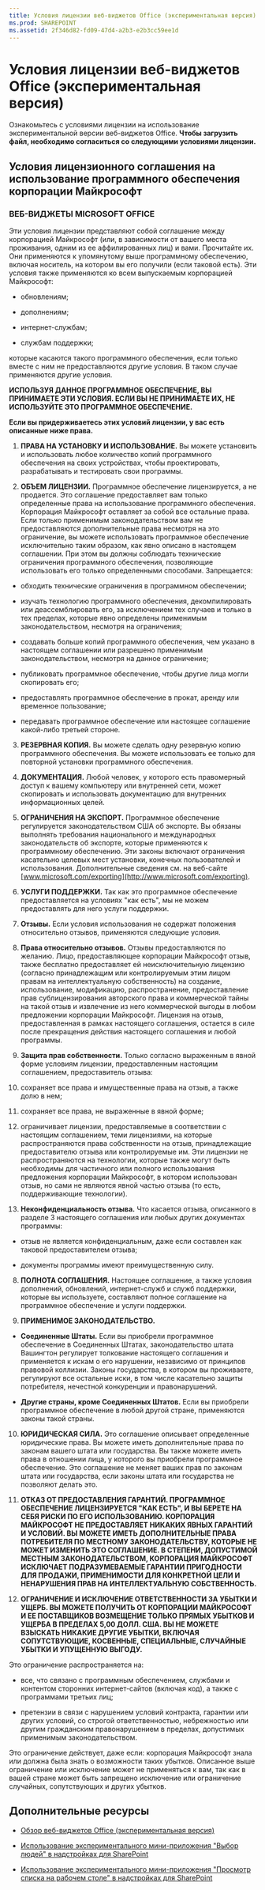 ```yaml
---
title: Условия лицензии веб-виджетов Office (экспериментальная версия)
ms.prod: SHAREPOINT
ms.assetid: 2f346d82-fd09-47d4-a2b3-e2b3cc59ee1d
---
```



# Условия лицензии веб-виджетов Office (экспериментальная версия)
Ознакомьтесь с условиями лицензии на использование экспериментальной версии веб-виджетов Office.
 **Чтобы загрузить файл, необходимо согласиться со следующими условиями лицензии.**
  
    
    


## Условия лицензионного соглашения на использование программного обеспечения корпорации Майкрософт


### ВЕБ-ВИДЖЕТЫ MICROSOFT OFFICE

Эти условия лицензии представляют собой соглашение между корпорацией Майкрософт (или, в зависимости от вашего места проживания, одним из ее аффилированных лиц) и вами. Прочитайте их. Они применяются к упомянутому выше программному обеспечению, включая носитель, на котором вы его получили (если таковой есть). Эти условия также применяются ко всем выпускаемым корпорацией Майкрософт:
  
    
    

- обновлениям;
    
  
- дополнениям;
    
  
- интернет-службам;
    
  
- службам поддержки;
    
  
которые касаются такого программного обеспечения, если только вместе с ним не предоставляются другие условия. В таком случае применяются другие условия.
  
    
    
 **ИСПОЛЬЗУЯ ДАННОЕ ПРОГРАММНОЕ ОБЕСПЕЧЕНИЕ, ВЫ ПРИНИМАЕТЕ ЭТИ УСЛОВИЯ. ЕСЛИ ВЫ НЕ ПРИНИМАЕТЕ ИХ, НЕ ИСПОЛЬЗУЙТЕ ЭТО ПРОГРАММНОЕ ОБЕСПЕЧЕНИЕ.**
  
    
    
 **Если вы придерживаетесь этих условий лицензии, у вас есть описанные ниже права.**
  
    
    

1. **ПРАВА НА УСТАНОВКУ И ИСПОЛЬЗОВАНИЕ.** Вы можете установить и использовать любое количество копий программного обеспечения на своих устройствах, чтобы проектировать, разрабатывать и тестировать свои программы.
    
  
2. **ОБЪЕМ ЛИЦЕНЗИИ.** Программное обеспечение лицензируется, а не продается. Это соглашение предоставляет вам только определенные права на использование программного обеспечения. Корпорация Майкрософт оставляет за собой все остальные права. Если только применимым законодательством вам не предоставляются дополнительные права несмотря на это ограничение, вы можете использовать программное обеспечение исключительно таким образом, как явно описано в настоящем соглашении. При этом вы должны соблюдать технические ограничения программного обеспечения, позволяющие использовать его только определенными способами. Запрещается:
    
  - обходить технические ограничения в программном обеспечении;
    
  
  - изучать технологию программного обеспечения, декомпилировать или деассемблировать его, за исключением тех случаев и только в тех пределах, которые явно определены применимым законодательством, несмотря на ограничения;
    
  
  - создавать больше копий программного обеспечения, чем указано в настоящем соглашении или разрешено применимым законодательством, несмотря на данное ограничение;
    
  
  - публиковать программное обеспечение, чтобы другие лица могли скопировать его;
    
  
  - предоставлять программное обеспечение в прокат, аренду или временное пользование;
    
  
  - передавать программное обеспечение или настоящее соглашение какой-либо третьей стороне.
    
  
3. **РЕЗЕРВНАЯ КОПИЯ.** Вы можете сделать одну резервную копию программного обеспечения. Вы можете использовать ее только для повторной установки программного обеспечения.
    
  
4. **ДОКУМЕНТАЦИЯ.** Любой человек, у которого есть правомерный доступ к вашему компьютеру или внутренней сети, может скопировать и использовать документацию для внутренних информационных целей.
    
  
5. **ОГРАНИЧЕНИЯ НА ЭКСПОРТ.** Программное обеспечение регулируется законодательством США об экспорте. Вы обязаны выполнять требования национального и международных законодательств об экспорте, которые применяются к программному обеспечению. Эти законы включают ограничения касательно целевых мест установки, конечных пользователей и использования. Дополнительные сведения см. на веб-сайте [www.microsoft.com/exporting](http://www.microsoft.com/exporting).
    
  
6. **УСЛУГИ ПОДДЕРЖКИ.** Так как это программное обеспечение предоставляется на условиях "как есть", мы не можем предоставлять для него услуги поддержки.
    
  
7. **Отзывы.** Если условия использования не содержат положения относительно отзывов, применяются следующие условия.
    
1. **Права относительно отзывов.** Отзывы предоставляются по желанию. Лицо, предоставляющее корпорации Майкрософт отзыв, также бесплатно предоставляет ей неисключительную лицензию (согласно принадлежащим или контролируемым этим лицом правам на интеллектуальную собственность) на создание, использование, модификацию, распространение, предоставление прав сублицензирования авторского права и коммерческой тайны на такой отзыв и извлечение из него коммерческой выгоды в любом предложении корпорации Майкрософт. Лицензия на отзыв, предоставленная в рамках настоящего соглашения, остается в силе после прекращения действия настоящего соглашения и любой программы.
    
  
2. **Защита прав собственности.** Только согласно выраженным в явной форме условиям лицензии, предоставленным настоящим соглашением, предоставитель отзыва:
    
1. сохраняет все права и имущественные права на отзыв, а также долю в нем;
    
  
2. сохраняет все права, не выраженные в явной форме;
    
  
3. ограничивает лицензии, предоставляемые в соответствии с настоящим соглашением, теми лицензиями, на которые распространяются права собственности на отзыв, принадлежащие предоставителю отзыва или контролируемые им. Эти лицензии не распространяются на технологии, которые также могут быть необходимы для частичного или полного использования предложения корпорации Майкрософт, в котором использован отзыв, но сами не являются явной частью отзыва (то есть, поддерживающие технологии).
    
  
3. **Неконфиденциальность отзыва.** Что касается отзыва, описанного в разделе 3 настоящего соглашения или любых других документах программы:
    
  - отзыв не является конфиденциальным, даже если составлен как таковой предоставителем отзыва;
    
  
  - документы программы имеют преимущественную силу.
    
  
8. **ПОЛНОТА СОГЛАШЕНИЯ.** Настоящее соглашение, а также условия дополнений, обновлений, интернет-служб и служб поддержки, которые вы используете, составляют полное соглашение на программное обеспечение и услуги поддержки.
    
  
9. **ПРИМЕНИМОЕ ЗАКОНОДАТЕЛЬСТВО.**
    
  - **Соединенные Штаты.** Если вы приобрели программное обеспечение в Соединенных Штатах, законодательство штата Вашингтон регулирует толкование настоящего соглашения и применяется к искам о его нарушении, независимо от принципов правовой коллизии. Законы государства, в котором вы проживаете, регулируют все остальные иски, в том числе касательно защиты потребителя, нечестной конкуренции и правонарушений.
    
  
  - **Другие страны, кроме Соединенных Штатов.** Если вы приобрели программное обеспечение в любой другой стране, применяются законы такой страны.
    
  
10. **ЮРИДИЧЕСКАЯ СИЛА.** Это соглашение описывает определенные юридические права. Вы можете иметь дополнительные права по законам вашего штата или государства. Вы также можете иметь права в отношении лица, у которого вы приобрели программное обеспечение. Это соглашение не меняет ваших прав по законам штата или государства, если законы штата или государства не позволяют делать это.
    
  
11. **ОТКАЗ ОТ ПРЕДОСТАВЛЕНИЯ ГАРАНТИЙ. ПРОГРАММНОЕ ОБЕСПЕЧЕНИЕ ЛИЦЕНЗИРУЕТСЯ "КАК ЕСТЬ", И ВЫ БЕРЕТЕ НА СЕБЯ РИСКИ ПО ЕГО ИСПОЛЬЗОВАНИЮ. КОРПОРАЦИЯ МАЙКРОСОФТ НЕ ПРЕДОСТАВЛЯЕТ НИКАКИХ ЯВНЫХ ГАРАНТИЙ И УСЛОВИЙ. ВЫ МОЖЕТЕ ИМЕТЬ ДОПОЛНИТЕЛЬНЫЕ ПРАВА ПОТРЕБИТЕЛЯ ПО МЕСТНОМУ ЗАКОНОДАТЕЛЬСТВУ, КОТОРЫЕ НЕ МОЖЕТ ИЗМЕНИТЬ ЭТО СОГЛАШЕНИЕ. В СТЕПЕНИ, ДОПУСТИМОЙ МЕСТНЫМ ЗАКОНОДАТЕЛЬСТВОМ, КОРПОРАЦИЯ МАЙКРОСОФТ ИСКЛЮЧАЕТ ПОДРАЗУМЕВАЕМЫЕ ГАРАНТИИ ПРИГОДНОСТИ ДЛЯ ПРОДАЖИ, ПРИМЕНИМОСТИ ДЛЯ КОНКРЕТНОЙ ЦЕЛИ И НЕНАРУШЕНИЯ ПРАВ НА ИНТЕЛЛЕКТУАЛЬНУЮ СОБСТВЕННОСТЬ.**
    
  
12. **ОГРАНИЧЕНИЕ И ИСКЛЮЧЕНИЕ ОТВЕТСТВЕННОСТИ ЗА УБЫТКИ И УЩЕРБ. ВЫ МОЖЕТЕ ПОЛУЧИТЬ ОТ КОРПОРАЦИИ МАЙКРОСОФТ И ЕЕ ПОСТАВЩИКОВ ВОЗМЕЩЕНИЕ ТОЛЬКО ПРЯМЫХ УБЫТКОВ И УЩЕРБА В ПРЕДЕЛАХ 5,00 ДОЛЛ. США. ВЫ НЕ МОЖЕТЕ ВЗЫСКАТЬ НИКАКИЕ ДРУГИЕ УБЫТКИ, ВКЛЮЧАЯ СОПУТСТВУЮЩИЕ, КОСВЕННЫЕ, СПЕЦИАЛЬНЫЕ, СЛУЧАЙНЫЕ УБЫТКИ И УПУЩЕННУЮ ВЫГОДУ.**
    
  
Это ограничение распространяется на:
  
    
    

- все, что связано с программным обеспечением, службами и контентом сторонних интернет-сайтов (включая код), а также с программами третьих лиц;
    
  
- претензии в связи с нарушением условий контракта, гарантии или других условий, со строгой ответственностью, небрежностью или другим гражданским правонарушением в пределах, допустимых применимым законодательством.
    
  
Это ограничение действует, даже если: корпорация Майкрософт знала или должна была знать о возможности таких убытков. Описанное выше ограничение или исключение может не применяться к вам, так как в вашей стране может быть запрещено исключение или ограничение случайных, сопутствующих и других убытков.
  
    
    

## Дополнительные ресурсы
<a name="bk_addresources"> </a>


-  [Обзор веб-виджетов Office (экспериментальная версия)](office-web-widgetsexperimental-overview.md)
    
  
-  [Использование экспериментального мини-приложения "Выбор людей" в надстройках для SharePoint](use-the-experimental-people-picker-widget-in-sharepoint-add-ins.md)
    
  
-  [Использование экспериментального мини-приложения "Просмотр списка на рабочем столе" в надстройках для SharePoint](use-the-experimental-desktop-list-view-widget-in-sharepoint-add-ins.md)
    
  

